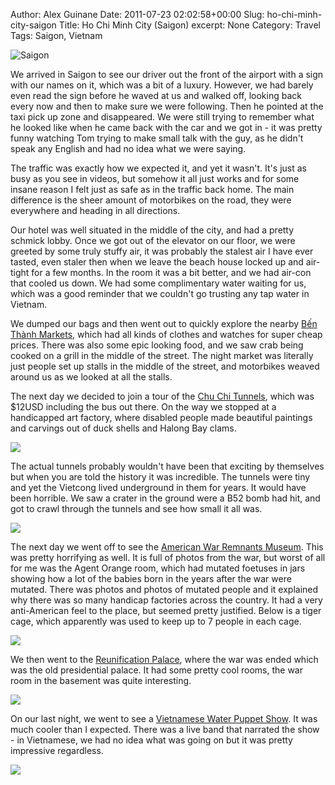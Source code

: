 Author: Alex Guinane
Date: 2011-07-23 02:02:58+00:00
Slug: ho-chi-minh-city-saigon
Title: Ho Chi Minh City (Saigon)
excerpt: None
Category: Travel
Tags: Saigon, Vietnam

![Saigon](/images/2011/2011-07-23-ho-chi-minh-city-saigon/p1070481.jpg)

We arrived in Saigon to see our driver out the front of the airport with a sign with our names on it, which was a bit of a luxury. However, we had barely even read the sign before he waved at us and walked off, looking back every now and then to make sure we were following. Then he pointed at the taxi pick up zone and disappeared. We were still trying to remember what he looked like when he came back with the car and we got in - it was pretty funny watching Tom trying to make small talk with the guy, as he didn't speak any English and had no idea what we were saying.

The traffic was exactly how we expected it, and yet it wasn't. It's just as busy as you see in videos, but somehow it all just works and for some insane reason I felt just as safe as in the traffic back home. The main difference is the sheer amount of motorbikes on the road, they were everywhere and heading in all directions.

Our hotel was well situated in the middle of the city, and had a pretty schmick lobby. Once we got out of the elevator on our floor, we were greeted by some truly stuffy air, it was probably the stalest air I have ever tasted, even staler then when we leave the beach house locked up and air-tight for a few months. In the room it was a bit better, and we had air-con that cooled us down. We had some complimentary water waiting for us, which was a good reminder that we couldn't go trusting any tap water in Vietnam.

We dumped our bags and then went out to quickly explore the nearby [Bến Thành Markets](http://en.wikipedia.org/wiki/B%E1%BA%BFn_Th%C3%A0nh_Market), which had all kinds of clothes and watches for super cheap prices. There was also some epic looking food, and we saw crab being cooked on a grill in the middle of the street. The night market was literally just people set up stalls in the middle of the street, and motorbikes weaved around us as we looked at all the stalls.

The next day we decided to join a tour of the [Chu Chi Tunnels](http://en.wikipedia.org/wiki/C%E1%BB%A7_Chi_tunnels), which was $12USD including the bus out there. On the way we stopped at a handicapped art factory, where disabled people made beautiful paintings and carvings out of duck shells and Halong Bay clams.

![](/images/2011/2011-07-23-ho-chi-minh-city-saigon/P1070501.jpg)

The actual tunnels probably wouldn't have been that exciting by themselves but when you are told the history it was incredible. The tunnels were tiny and yet the Vietcong lived underground in them for years. It would have been horrible. We saw a crater in the ground were a B52 bomb had hit, and got to crawl through the tunnels and see how small it all was.

![](/images/2011/2011-07-23-ho-chi-minh-city-saigon/P1070592.jpg)

The next day we went off to see the [American War Remnants Museum](http://en.wikipedia.org/wiki/War_Remnants_Museum_%28Ho_Chi_Minh_City%29). This was pretty horrifying as well. It is full of photos from the war, but worst of all for me was the Agent Orange room, which had mutated foetuses in jars showing how a lot of the babies born in the years after the war were mutated. There was photos and photos of mutated people and it explained why there was so many handicap factories across the country. It had a very anti-American feel to the place, but seemed pretty justified. Below is a tiger cage, which apparently was used to keep up to 7 people in each cage.

![](/images/2011/2011-07-23-ho-chi-minh-city-saigon/P1070680.jpg)

We then went to the [Reunification Palace](http://en.wikipedia.org/wiki/Reunification_Palace), where the war was ended which was the old presidential palace. It had some pretty cool rooms, the war room in the basement was quite interesting.

![](/images/2011/2011-07-23-ho-chi-minh-city-saigon/P1070691.jpg)

On our last night, we went to see a [Vietnamese Water Puppet Show](http://en.wikipedia.org/wiki/Water_puppets). It was much cooler than I expected. There was a live band that narrated the show - in Vietnamese, we had no idea what was going on but it was pretty impressive regardless.

![](/images/2011/2011-07-23-ho-chi-minh-city-saigon/P1070725.jpg)
